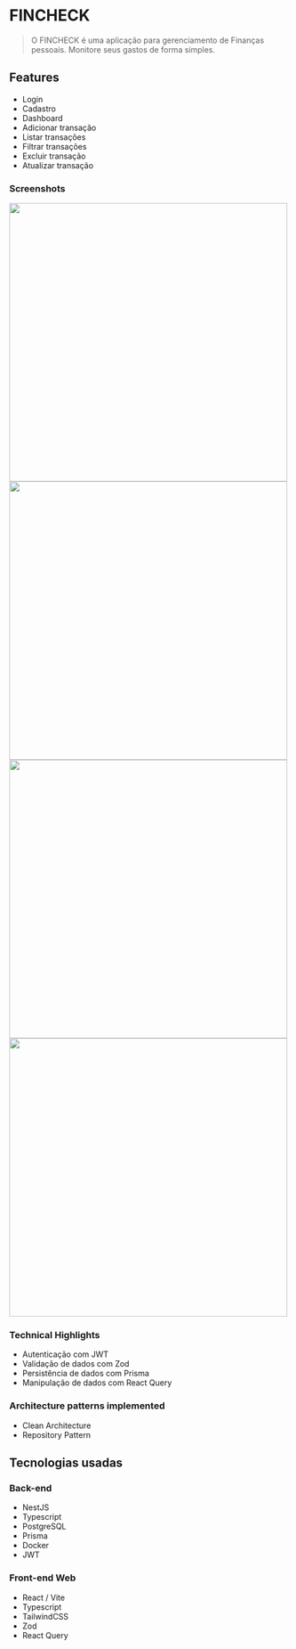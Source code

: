 # FINCHECK

> O FINCHECK é uma aplicação para gerenciamento de Finanças pessoais. Monitore seus gastos de forma simples.

## Features

- Login
- Cadastro
- Dashboard
- Adicionar transação
- Listar transações
- Filtrar transações
- Excluir transação
- Atualizar transação

### Screenshots

<img src="https://github.com/user-attachments/assets/341383cf-efe4-4dbc-b7ff-c9d83a5ad492" width="500">
<img src="https://github.com/user-attachments/assets/b81138e6-6457-4c19-99ca-ba608ffdf2e1" width="500">
<img src="https://github.com/user-attachments/assets/93b6a8f1-b8aa-45c8-a97a-6f7959d618f4" width="500">
<img src="https://github.com/user-attachments/assets/46e51dcb-7e03-443d-b649-ea7c87efeca9" width="500">




### Technical Highlights

- Autenticação com JWT
- Validação de dados com Zod
- Persistência de dados com Prisma
- Manipulação de dados com React Query

### Architecture patterns implemented

- Clean Architecture
- Repository Pattern

## Tecnologias usadas
  
### Back-end
  * NestJS
  * Typescript
  * PostgreSQL
  * Prisma
  * Docker
  * JWT

### Front-end Web

  * React / Vite 
  * Typescript
  * TailwindCSS
  * Zod
  * React Query
  


